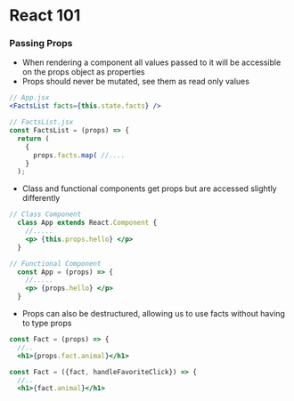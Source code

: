 # React 101

### Passing Props

- When rendering a component all values passed to it will be accessible on the props object as properties
- Props should never be mutated, see them as read only values

```jsx
// App.jsx
<FactsList facts={this.state.facts} />

// FactsList.jsx
const FactsList = (props) => {
  return (
    {
      props.facts.map( //....
    }
  );
```

- Class and functional components get props but are accessed slightly differently

```jsx
// Class Component
  class App extends React.Component {
    //.....
    <p> {this.props.hello} </p>
  }

// Functional Component
  const App = (props) => {
    //.....
    <p> {props.hello} </p>
  }
```

- Props can also be destructured, allowing us to use facts without having to type props

```jsx
const Fact = (props) => {
  //..
  <h1>{props.fact.animal}</h1>

const Fact = ({fact, handleFavoriteClick}) => {
  //..
  <h1>{fact.animal}</h1>
```
